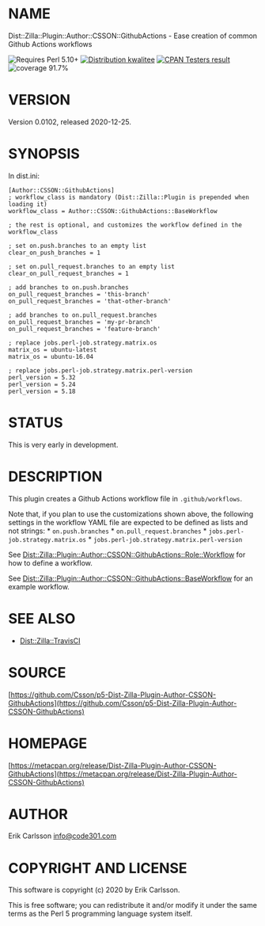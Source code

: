 # NAME

Dist::Zilla::Plugin::Author::CSSON::GithubActions - Ease creation of common Github Actions workflows

<div>
    <p>
    <img src="https://img.shields.io/badge/perl-5.10+-blue.svg" alt="Requires Perl 5.10+" />
    <a href="http://cpants.cpanauthors.org/release/CSSON/Dist-Zilla-Plugin-Author-CSSON-GithubActions-0.0102"><img src="http://badgedepot.code301.com/badge/kwalitee/CSSON/Dist-Zilla-Plugin-Author-CSSON-GithubActions/0.0102" alt="Distribution kwalitee" /></a>
    <a href="http://matrix.cpantesters.org/?dist=Dist-Zilla-Plugin-Author-CSSON-GithubActions%200.0102"><img src="http://badgedepot.code301.com/badge/cpantesters/Dist-Zilla-Plugin-Author-CSSON-GithubActions/0.0102" alt="CPAN Testers result" /></a>
    <img src="https://img.shields.io/badge/coverage-91.7%-yellow.svg" alt="coverage 91.7%" />
    </p>
</div>

# VERSION

Version 0.0102, released 2020-12-25.

# SYNOPSIS

In dist.ini:

    [Author::CSSON::GithubActions]
    ; workflow_class is mandatory (Dist::Zilla::Plugin is prepended when loading it)
    workflow_class = Author::CSSON::GithubActions::BaseWorkflow

    ; the rest is optional, and customizes the workflow defined in the workflow_class

    ; set on.push.branches to an empty list
    clear_on_push_branches = 1

    ; set on.pull_request.branches to an empty list
    clear_on_pull_request_branches = 1

    ; add branches to on.push.branches
    on_pull_request_branches = 'this-branch'
    on_pull_request_branches = 'that-other-branch'

    ; add branches to on.pull_request.branches
    on_pull_request_branches = 'my-pr-branch'
    on_pull_request_branches = 'feature-branch'

    ; replace jobs.perl-job.strategy.matrix.os
    matrix_os = ubuntu-latest
    matrix_os = ubuntu-16.04

    ; replace jobs.perl-job.strategy.matrix.perl-version
    perl_version = 5.32
    perl_version = 5.24
    perl_version = 5.18

# STATUS

This is very early in development.

# DESCRIPTION

This plugin creates a Github Actions workflow file in `.github/workflows`.

Note that, if you plan to use the customizations shown above, the following settings in the workflow YAML file are expected to be defined as lists and not strings:
\* `on.push.branches`
\* `on.pull_request.branches`
\* `jobs.perl-job.strategy.matrix.os`
\* `jobs.perl-job.strategy.matrix.perl-version`

See [Dist::Zilla::Plugin::Author::CSSON::GithubActions::Role::Workflow](https://metacpan.org/pod/Dist::Zilla::Plugin::Author::CSSON::GithubActions::Role::Workflow) for how to define a workflow.

See [Dist::Zilla::Plugin::Author::CSSON::GithubActions::BaseWorkflow](https://metacpan.org/pod/Dist::Zilla::Plugin::Author::CSSON::GithubActions::BaseWorkflow) for an example workflow.

# SEE ALSO

- [Dist::Zilla::TravisCI](https://metacpan.org/pod/Dist::Zilla::TravisCI)

# SOURCE

[https://github.com/Csson/p5-Dist-Zilla-Plugin-Author-CSSON-GithubActions](https://github.com/Csson/p5-Dist-Zilla-Plugin-Author-CSSON-GithubActions)

# HOMEPAGE

[https://metacpan.org/release/Dist-Zilla-Plugin-Author-CSSON-GithubActions](https://metacpan.org/release/Dist-Zilla-Plugin-Author-CSSON-GithubActions)

# AUTHOR

Erik Carlsson <info@code301.com>

# COPYRIGHT AND LICENSE

This software is copyright (c) 2020 by Erik Carlsson.

This is free software; you can redistribute it and/or modify it under
the same terms as the Perl 5 programming language system itself.
